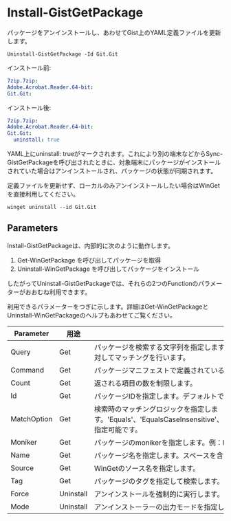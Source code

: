 # Install-GistGetPackage

パッケージをアンインストールし、あわせてGist上のYAML定義ファイルを更新します。

```pwsh
Uninstall-GistGetPackage -Id Git.Git
```

インストール前:

```yaml
7zip.7zip:
Adobe.Acrobat.Reader.64-bit:
Git.Git:
```

インストール後:

```yaml
7zip.7zip:
Adobe.Acrobat.Reader.64-bit:
Git.Git:
  uninstall: true
```

YAML上にuninstall: trueがマークされます。これにより別の端末などからSync-GistGetPackageを呼び出されたときに、対象端末にパッケージがインストールされていた場合はアンインストールされ、パッケージの状態が同期されます。

定義ファイルを更新せず、ローカルのみアンインストールしたい場合はWinGetを直接利用してください。

```pwsh
winget uninstall --id Git.Git
```

## Parameters

Install-GistGetPackageは、内部的に次のように動作します。

1. Get-WinGetPackage を呼び出してパッケージを取得
2. Uninstall-WinGetPackage を呼び出してパッケージをインストール

したがってUninstall-GistGetPackageでは、それらの2つのFunctionのパラメーターがおおむね利用できます。

利用できるパラメーターをつぎに示します。詳細はGet-WinGetPackageとUninstall-WinGetPackageのヘルプもあわせてご覧ください。

|Parameter|用途|説明|
|--|--|--|
|Query|Get|パッケージを検索する文字列を指定します。PackageIdentifier、PackageName、Moniker、Tagsに対してマッチングを行います。|
|Command|Get|パッケージマニフェストで定義されているコマンド名を指定します。|
|Count|Get|返される項目の数を制限します。|
|Id|Get|パッケージIDを指定します。デフォルトでは大文字小文字を区別しない部分一致検索を行います。|
|MatchOption|Get|検索時のマッチングロジックを指定します。'Equals'、'EqualsCaseInsensitive'、'StartsWithCaseInsensitive'、'ContainsCaseInsensitive'が指定可能です。|
|Moniker|Get|パッケージのmonikerを指定します。例：PowerShellの場合は'pwsh'。|
|Name|Get|パッケージ名を指定します。スペースを含む場合は引用符で囲む必要があります。|
|Source|Get|WinGetのソース名を指定します。|
|Tag|Get|パッケージのタグを指定して検索します。|
|Force|Uninstall|アンインストールを強制的に実行します。|
|Mode|Uninstall|アンインストーラーの出力モードを指定します。'Default'、'Silent'、'Interactive'が指定可能です。|
